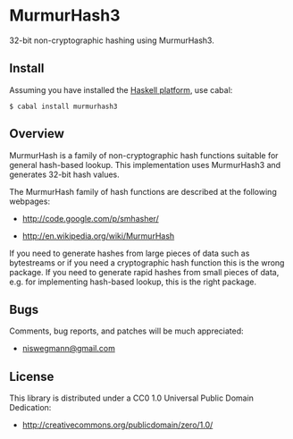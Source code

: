 MurmurHash3
===========

32-bit non-cryptographic hashing using MurmurHash3.

Install
-------

Assuming you have installed the
[Haskell platform](http://hackage.haskell.org/platform/), use cabal:

    $ cabal install murmurhash3

Overview
--------

MurmurHash is a family of non-cryptographic hash functions suitable for
general hash-based lookup. This implementation uses MurmurHash3 and
generates 32-bit hash values.

The MurmurHash family of hash functions are described at the following
webpages:

  * <http://code.google.com/p/smhasher/>

  * <http://en.wikipedia.org/wiki/MurmurHash>

If you need to generate hashes from large pieces of data such as bytestreams
or if you need a cryptographic hash function this is the wrong package. If
you need to generate rapid hashes from small pieces of data, e.g. for
implementing hash-based lookup, this is the right package.

Bugs
----

Comments, bug reports, and patches will be much appreciated:

  * <niswegmann@gmail.com>

License
-------

This library is distributed under a CC0 1.0 Universal Public Domain Dedication:

  * <http://creativecommons.org/publicdomain/zero/1.0/>
